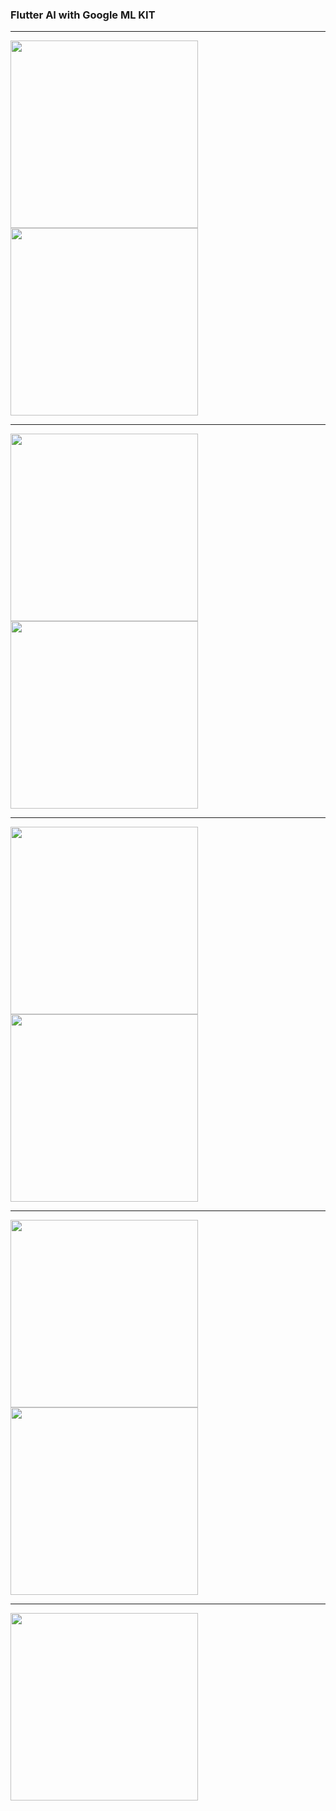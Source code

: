 <h3>Flutter AI with Google ML KIT</h3>
<hr>
<div>
 <img src="captures/menu.png" width="300">
 <img src="captures/graphics.png" width="300">
</div>
<hr>
<div>
 <img src="captures/ocr1.png" width="300">
<img src="captures/ocr2.png" width="300">
</div>
<hr>
<div>
 <img src="captures/face1.png" width="300">
<img src="captures/face2.png" width="300">
</div>
<hr>
<div>
<img src="captures/qrscan1.png" width="300">
<img src="captures/qrscan2.png" width="300">
</div>
<hr>
<div>
<img src="captures/faces.png" width="300">
</div>